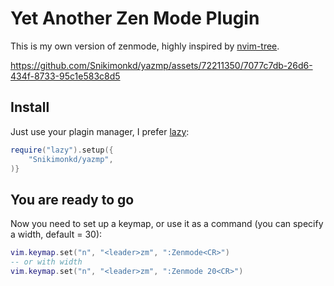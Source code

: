 # Yet Another Zen Mode Plugin

This is my own version of zenmode, highly inspired by [nvim-tree](https://github.com/nvim-tree/nvim-tree.lua).

https://github.com/Snikimonkd/yazmp/assets/72211350/7077c7db-26d6-434f-8733-95c1e583c8d5

## Install

Just use your plagin manager, I prefer [lazy](https://github.com/folke/lazy.nvim):

```lua
require("lazy").setup({
    "Snikimonkd/yazmp",
)}
```

## You are ready to go

Now you need to set up a keymap, or use it as a command (you can specify a width, default = 30):

```lua
vim.keymap.set("n", "<leader>zm", ":Zenmode<CR>")
-- or with width
vim.keymap.set("n", "<leader>zm", ":Zenmode 20<CR>")
```

